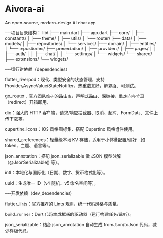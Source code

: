 # Aivora-ai
An open-source, modern-design AI chat app

---项目目录结构：
lib/
├── main.dart
├── app.dart
├── core/
│   ├── constants/
│   ├── theme/
│   ├── utils/
│   └── router/
├── data/
│   ├── models/
│   ├── repositories/
│   └── services/
├── domain/
│   ├── entities/
│   └── repositories/
├── presentation/
│   ├── providers/
│   ├── pages/
│   │   ├── auth/
│   │   ├── chat/
│   │   └── settings/
│   └── widgets/
└── shared/
    ├── extensions/
    └── widgets/


---运行时依赖（dependencies）

flutter_riverpod：现代、类型安全的状态管理。支持 Provider/AsyncValue/StateNotifier，热重载友好，解耦强、可测试。

go_router：官方团队维护的路由库，声明式路由、深链接、重定向与守卫（redirect）开箱即用。

dio：强大的 HTTP 客户端，请求/响应拦截器、取消、超时、FormData、文件上传下载等。

cupertino_icons：iOS 风格图标集，搭配 Cupertino 风格组件使用。

shared_preferences：轻量级本地 KV 存储，适用于小体量配置/偏好（如 token、主题、语言等）。

json_annotation：搭配 json_serializable 做 JSON 模型注解（@JsonSerializable() 等）。

intl：本地化与国际化（日期、数字、货币格式化等）。

uuid：生成唯一 ID（v4 随机、v5 命名空间等）。




---开发依赖（dev_dependencies）

flutter_lints：官方推荐的 Lints 规则，统一代码风格与质量。

build_runner：Dart 代码生成框架的驱动器（运行构建任务/监听）。

json_serializable：结合 json_annotation 自动生成 fromJson/toJson 代码，减少样板代码。

